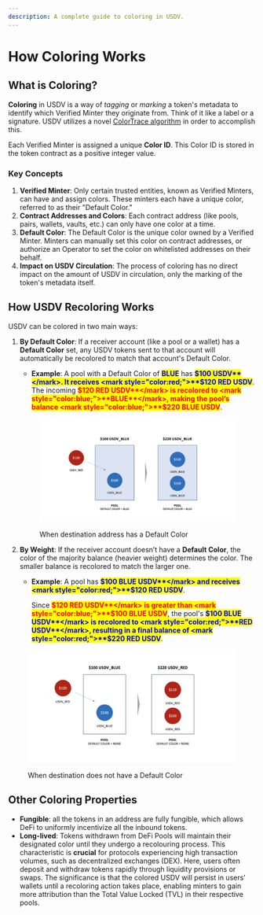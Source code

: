 ```yaml
---
description: A complete guide to coloring in USDV.
---
```


# How Coloring Works

## What is Coloring?

**Coloring** in USDV is a way of _tagging_ or _marking_ a token's metadata to identify which Verified Minter they originate from. Think of it like a label or a signature. USDV utilizes a novel [ColorTrace algorithm](../concepts/coloring.md) in order to accomplish this.&#x20;

Each Verified Minter is assigned a unique **Color ID**. This Color ID is stored in the token contract as a positive integer value.

### Key Concepts

1. **Verified Minter**: Only certain trusted entities, known as Verified Minters, can have and assign colors. These minters each have a unique color, referred to as their "Default Color."
2. **Contract Addresses and Colors**: Each contract address (like pools, pairs, wallets, vaults, etc.) can only have one color at a time.
3. **Default Color**: The Default Color is the unique color owned by a Verified Minter. Minters can manually set this color on contract addresses, or authorize an Operator to set the color on whitelisted addresses on their behalf.
4. **Impact on USDV Circulation**: The process of coloring has no direct impact on the amount of USDV in circulation, only the marking of the token's metadata itself.

## How USDV Recoloring Works

USDV can be colored in two main ways:

1.  **By Default Color**: If a receiver account (like a pool or a wallet) has a **Default Color** set, any USDV tokens sent to that account will automatically be recolored to match that account's Default Color.



    * **Example**: A pool with a Default Color of <mark style="color:blue;">**BLUE**</mark> has <mark style="color:blue;">**$100 USDV**</mark>. It receives <mark style="color:red;">**$120 RED USDV**</mark>. The incoming <mark style="color:red;">**$120 RED USDV**</mark> is recolored to <mark style="color:blue;">**BLUE**</mark>, making the pool’s balance <mark style="color:blue;">**$220 BLUE USDV**</mark>.



    <figure><img src="../.gitbook/assets/image (4).png" alt="" width="563"><figcaption><p>When destination address has a Default Color</p></figcaption></figure>
2.  **By Weight**: If the receiver account doesn’t have a **Default Color**, the color of the majority balance (heavier weight) determines the color. The smaller balance is recolored to match the larger one.



    *   **Example**: A pool has <mark style="color:blue;">**$100 BLUE USDV**</mark> and receives <mark style="color:red;">**$120 RED USDV**</mark>.&#x20;

        Since <mark style="color:red;">**$120 RED USDV**</mark> is greater than <mark style="color:blue;">**$100 BLUE USDV**</mark>, the pool's <mark style="color:blue;">**$100 BLUE USDV**</mark> is recolored to <mark style="color:red;">**RED USDV**</mark>, resulting in a final balance of <mark style="color:red;">**$220 RED USDV**</mark>.

<figure><img src="../.gitbook/assets/image (5).png" alt="" width="563"><figcaption><p>When destination does not have a Default Color</p></figcaption></figure>

## Other Coloring Properties

* **Fungible**: all the tokens in an address are fully fungible, which allows DeFi to uniformly incentivize all the inbound tokens.
* **Long-lived**: Tokens withdrawn from DeFi Pools will maintain their designated color until they undergo a recolouring process. This characteristic is **crucial** for protocols experiencing high transaction volumes, such as decentralized exchanges (DEX). Here, users often deposit and withdraw tokens rapidly through liquidity provisions or swaps. The significance is that the colored USDV will persist in users' wallets until a recoloring action takes place, enabling minters to gain more attribution than the Total Value Locked (TVL) in their respective pools.
